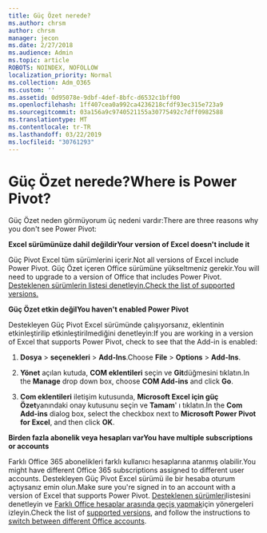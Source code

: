 ```yaml
---
title: Güç Özet nerede?
ms.author: chrsm
author: chrsm
manager: jecon
ms.date: 2/27/2018
ms.audience: Admin
ms.topic: article
ROBOTS: NOINDEX, NOFOLLOW
localization_priority: Normal
ms.collection: Adm_O365
ms.custom: ''
ms.assetid: 0d95078e-9dbf-4def-8bfc-d6532c1bff00
ms.openlocfilehash: 1ff407cea0a992ca4236218cfdf93ec315e723a9
ms.sourcegitcommit: 03a156a9c9740521155a30775492c7dff0982588
ms.translationtype: MT
ms.contentlocale: tr-TR
ms.lasthandoff: 03/22/2019
ms.locfileid: "30761293"
---
```

# <a name="where-is-power-pivot"></a><span data-ttu-id="7e670-102">Güç Özet nerede?</span><span class="sxs-lookup"><span data-stu-id="7e670-102">Where is Power Pivot?</span></span>

<span data-ttu-id="7e670-103">Güç Özet neden görmüyorum üç nedeni vardır:</span><span class="sxs-lookup"><span data-stu-id="7e670-103">There are three reasons why you don't see Power Pivot:</span></span>
  
 <span data-ttu-id="7e670-104">**Excel sürümünüze dahil değildir**</span><span class="sxs-lookup"><span data-stu-id="7e670-104">**Your version of Excel doesn't include it**</span></span>
  
<span data-ttu-id="7e670-105">Güç Pivot Excel tüm sürümlerini içerir.</span><span class="sxs-lookup"><span data-stu-id="7e670-105">Not all versions of Excel include Power Pivot.</span></span> <span data-ttu-id="7e670-106">Güç Özet içeren Office sürümüne yükseltmeniz gerekir.</span><span class="sxs-lookup"><span data-stu-id="7e670-106">You will need to upgrade to a version of Office that includes Power Pivot.</span></span> [<span data-ttu-id="7e670-107">Desteklenen sürümlerin listesi denetleyin.</span><span class="sxs-lookup"><span data-stu-id="7e670-107">Check the list of supported versions.</span></span>](https://support.office.com/article/aa64e217-4b6e-410b-8337-20b87e1c2a4b.aspx)
  
 <span data-ttu-id="7e670-108">**Güç Özet etkin değil**</span><span class="sxs-lookup"><span data-stu-id="7e670-108">**You haven't enabled Power Pivot**</span></span>
  
<span data-ttu-id="7e670-109">Destekleyen Güç Pivot Excel sürümünde çalışıyorsanız, eklentinin etkinleştirilip etkinleştirilmediğini denetleyin:</span><span class="sxs-lookup"><span data-stu-id="7e670-109">If you are working in a version of Excel that supports Power Pivot, check to see that the Add-in is enabled:</span></span>
  
1. <span data-ttu-id="7e670-110">**Dosya** \> **seçenekleri** \> **Add-Ins**.</span><span class="sxs-lookup"><span data-stu-id="7e670-110">Choose **File** \> **Options** \> **Add-Ins**.</span></span>
    
2. <span data-ttu-id="7e670-111">**Yönet** açılan kutuda, **COM eklentileri** seçin ve **Git**düğmesini tıklatın.</span><span class="sxs-lookup"><span data-stu-id="7e670-111">In the **Manage** drop down box, choose **COM Add-ins** and click **Go**.</span></span>
    
3. <span data-ttu-id="7e670-112">**Com eklentileri** iletişim kutusunda, **Microsoft Excel için güç Özet**yanındaki onay kutusunu seçin ve **Tamam**' ı tıklatın.</span><span class="sxs-lookup"><span data-stu-id="7e670-112">In the **Com Add-ins** dialog box, select the checkbox next to **Microsoft Power Pivot for Excel**, and then click **OK**.</span></span> 
    
 <span data-ttu-id="7e670-113">**Birden fazla abonelik veya hesapları var**</span><span class="sxs-lookup"><span data-stu-id="7e670-113">**You have multiple subscriptions or accounts**</span></span>
  
<span data-ttu-id="7e670-114">Farklı Office 365 abonelikleri farklı kullanıcı hesaplarına atanmış olabilir.</span><span class="sxs-lookup"><span data-stu-id="7e670-114">You might have different Office 365 subscriptions assigned to different user accounts.</span></span> <span data-ttu-id="7e670-115">Destekleyen Güç Pivot Excel sürümü ile bir hesaba oturum açtıysanız emin olun.</span><span class="sxs-lookup"><span data-stu-id="7e670-115">Make sure you're signed in to an account with a version of Excel that supports Power Pivot.</span></span> <span data-ttu-id="7e670-116">[Desteklenen sürümleri](https://support.office.com/article/aa64e217-4b6e-410b-8337-20b87e1c2a4b.aspx)listesini denetleyin ve [Farklı Office hesaplar arasında geçiş yapmak](https://support.office.com/article/b9582171-fd1f-4284-9846-bdd72bb28426.aspx#BKMK_WebSwitchAccounts)için yönergeleri izleyin.</span><span class="sxs-lookup"><span data-stu-id="7e670-116">Check the list of [supported versions](https://support.office.com/article/aa64e217-4b6e-410b-8337-20b87e1c2a4b.aspx), and follow the instructions to [switch between different Office accounts](https://support.office.com/article/b9582171-fd1f-4284-9846-bdd72bb28426.aspx#BKMK_WebSwitchAccounts).</span></span>
  

